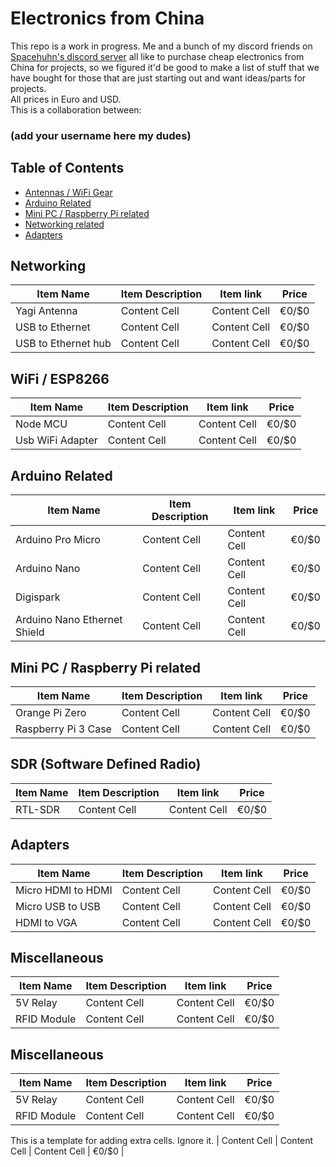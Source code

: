 # Electronics from China

This repo is a work in progress. Me and a bunch of my discord friends on [Spacehuhn's discord server](https://discordapp.com/invite/7Ay378G) all like to purchase cheap electronics from China for projects, so we figured it'd be good to make a list of stuff that we have bought for those that are just starting out and want ideas/parts for projects.<br />
All prices in Euro and USD.<br />
This is a collaboration between:
### (add your username here my dudes)

## Table of Contents
  - [Antennas / WiFi Gear](#antennas--wifi-gear)
  - [Arduino Related](#arduino-related)
  - [Mini PC / Raspberry Pi related](#mini-pc--raspberry-pi-related)
  - [Networking related](#networking-related)
  - [Adapters](#adapters)
    
## Networking
| Item Name | Item Description | Item link | Price |
| ------------- | ------------- | ------------- | -------------|
| Yagi Antenna  | Content Cell  | Content Cell  |     €0/$0    |
| USB to Ethernet  | Content Cell  | Content Cell  |     €0/$0    |
| USB to Ethernet hub  | Content Cell  | Content Cell  |     €0/$0    |
   
## WiFi / ESP8266
| Item Name | Item Description | Item link | Price |
| ------------- | ------------- | ------------- | -------------|
| Node MCU  | Content Cell  | Content Cell  |     €0/$0    |
| Usb WiFi Adapter  | Content Cell  | Content Cell  |     €0/$0    |

## Arduino Related
| Item Name | Item Description | Item link | Price |
| ------------- | ------------- | ------------- | -------------|
| Arduino Pro Micro   | Content Cell  | Content Cell  |     €0/$0    |
| Arduino Nano  | Content Cell  | Content Cell  |     €0/$0    |
| Digispark  | Content Cell  | Content Cell  |     €0/$0    |
| Arduino Nano Ethernet Shield  | Content Cell  | Content Cell  |     €0/$0    |

## Mini PC / Raspberry Pi related
| Item Name | Item Description | Item link | Price |
| ------------- | ------------- | ------------- | -------------|
| Orange Pi Zero  | Content Cell  | Content Cell  |     €0/$0    |
| Raspberry Pi 3 Case  | Content Cell  | Content Cell  |     €0/$0    |

## SDR (Software Defined Radio)
| Item Name | Item Description | Item link | Price |
| ------------- | ------------- | ------------- | -------------|
| RTL-SDR  | Content Cell  | Content Cell  |     €0/$0    |


## Adapters
| Item Name | Item Description | Item link | Price |
| ------------- | ------------- | ------------- | -------------|
| Micro HDMI to HDMI  | Content Cell  | Content Cell  |     €0/$0    |
| Micro USB to USB  | Content Cell  | Content Cell  |     €0/$0    |
| HDMI to VGA  | Content Cell  | Content Cell  |     €0/$0    |

## Miscellaneous
| Item Name | Item Description | Item link | Price |
| ------------- | ------------- | ------------- | -------------|
| 5V Relay  | Content Cell  | Content Cell  |     €0/$0    |
| RFID Module  | Content Cell  | Content Cell  |     €0/$0    |

## Miscellaneous
| Item Name | Item Description | Item link | Price |
| ------------- | ------------- | ------------- | -------------|
| 5V Relay  | Content Cell  | Content Cell  |     €0/$0    |
| RFID Module  | Content Cell  | Content Cell  |     €0/$0    |
        
This is a template for adding extra cells. Ignore it. 
| Content Cell  | Content Cell  | Content Cell  |     €0/$0    |
